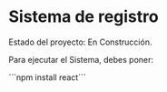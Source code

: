 <h1> Sistema de registro</h1>

Estado del proyecto: En Construcción.

Para ejecutar el Sistema, debes poner:

´´´npm install react´´´
